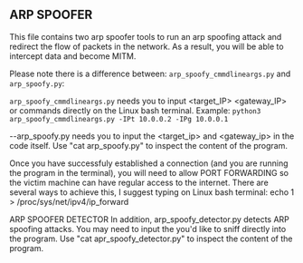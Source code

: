 ## ARP SPOOFER

This file contains two arp spoofer tools to run an arp spoofing attack and redirect the flow of packets
in the network. As a result, you will be able to intercept data and become MITM. 

Please note there is a difference between: `arp_spoofy_cmmdlineargs.py` and `arp_spoofy.py`:

```arp_spoofy_cmmdlineargs.py``` needs you to input <target_IP> <gateway_IP> or <help> commands directly
on the Linux bash terminal.
Example: `python3 arp_spoofy_cmmdlineargs.py -IPt 10.0.0.2 -IPg 10.0.0.1`

--arp_spoofy.py needs you to input the <target_ip> and <gateway_ip> in the code itself.
Use "cat arp_spoofy.py" to inspect the content of the program.

Once you have successfuly established a connection (and you are running the program in the terminal), you will
need to allow PORT FORWARDING so the victim machine can have regular access to the internet. There are several ways
to achieve this, I suggest typing on Linux bash terminal: 
echo 1 > /proc/sys/net/ipv4/ip_forward

 
ARP SPOOFER DETECTOR
In addition, arp_spoofy_detector.py detects ARP spoofing attacks. You may need to input the <NIC> you'd like
to sniff directly into the program. 
Use "cat apr_spoofy_detector.py" to inspect the content of the program. 
